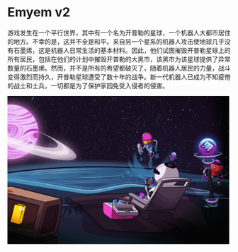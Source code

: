 # Emyem v2


游戏发生在一个平行世界，其中有一个名为开普勒的星球，一个机器人大都市居住的地方。不幸的是，这并不全是和平。来自另一个星系的机器人攻击使地球几乎没有石墨烯，这是机器人日常生活的基本材料。因此，他们试图摧毁开普勒星球上的所有居民，包括在他们的计划中摧毁开普勒的大黑市，该黑市为该星球提供了异常数量的石墨烯。然而，并不是所有的希望都破灭了，随着机器人居民的力量，战斗变得激烈而持久，开普勒星球遭受了数十年的战争。新一代机器人已成为不知疲倦的战士和士兵，一切都是为了保护家园免受入侵者的侵害。

![emyemv2-dapp-games-bsc-image1_ce545f71ea2f55811f05d25418b5701f](emyemv2-dapp-games-bsc-image1_ce545f71ea2f55811f05d25418b5701f.png)
